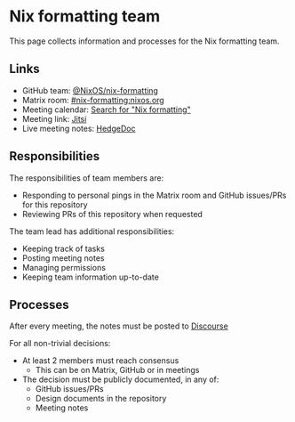 <!-- © 2024 Silvan Mosberger <contact@infinisil.com>
   -
   - SPDX-License-Identifier: MPL-2.0
   -->

# Nix formatting team

This page collects information and processes for the Nix formatting team.

## Links

- GitHub team: [@NixOS/nix-formatting](https://github.com/orgs/NixOS/teams/nix-formatting/members)
- Matrix room: [#nix-formatting:nixos.org](https://matrix.to/#/#nix-formatting:nixos.org)
- Meeting calendar: [Search for "Nix formatting"](https://calendar.google.com/calendar/u/0/embed?src=b9o52fobqjak8oq8lfkhg3t0qg@group.calendar.google.com)
- Meeting link: [Jitsi](https://meet.zrh.init7.net/nix-formatting)
- Live meeting notes: [HedgeDoc](https://pad.lassul.us/nix-formatting)

## Responsibilities

The responsibilities of team members are:
- Responding to personal pings in the Matrix room and GitHub issues/PRs for this repository
- Reviewing PRs of this repository when requested

The team lead has additional responsibilities:
- Keeping track of tasks
- Posting meeting notes
- Managing permissions
- Keeping team information up-to-date

## Processes

After every meeting, the notes must be posted to [Discourse](https://discourse.nixos.org/)

For all non-trivial decisions:
- At least 2 members must reach consensus
  - This can be on Matrix, GitHub or in meetings
- The decision must be publicly documented, in any of:
  - GitHub issues/PRs
  - Design documents in the repository
  - Meeting notes
